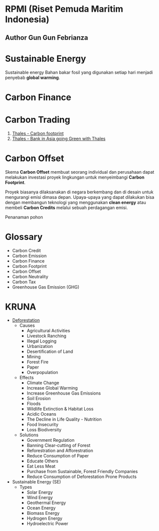 # RPMI (Riset Pemuda Maritim Indonesia)

## Author Gun Gun Febrianza

# Sustainable Energy

Sustainable energy Bahan bakar fosil yang digunakan setiap hari menjadi penyebab **global warming**. 

# Carbon Finance



# Carbon Trading

1. [Thales - Carbon footprint](https://www.thalesgroup.com/en/markets/digital-identity-and-security/banking-payment/cards/eco-friendly-credit-card/carbon-neutrality)
2. [Thales - Bank in Asia going Green with Thales](https://www.thalesgroup.com/en/singapore/press_release/banks-asia-are-going-green-thales)



# Carbon Offset

Skema **Carbon Offset** membuat seorang individual dan perusahaan dapat melakukan investasi proyek lingkungan untuk menyeimbangi **Carbon Footprint**. 

Proyek biasanya dilaksanakan di negara berkembang dan di desain untuk mengurangi emisi dimasa depan. Upaya-upaya yang dapat dilakukan bisa dengan membangun teknologi yang menggunakan **clean energy** atau membeli **Carbon Credits** melalui sebuah perdagangan emisi.



Penanaman pohon 



# Glossary

- Carbon Credit
- Carbon Emission
- Carbon Finance
- Carbon Footprint
- Carbon Offset
- Carbon Neutrality
- Carbon Tax
- Greenhouse Gas Emission (GHG)

# KRUNA

- [Deforestation](https://www.conserve-energy-future.com/causes-effects-solutions-of-deforestation.php)
  - Causes
    - Agricultural Activities
    - Livestock Ranching
    - Illegal Logging
    - Urbanization
    - Desertification of Land
    - Mining
    - Forest Fire
    - Paper
    - Overpopulation
  - Effects
    - Climate Change
    - Increase Global Warming
    - Increase Greenhouse Gas Emissions
    - Soil Erosion
    - Floods
    - Wildlife Extinction & Habitat Loss
    - Acidic Oceans
    - The Decline in Life Quality - Nutrition
    - Food Insecurity
    - Loss Biodiversity
  - Solutions
    - Government Regulation
    - Banning Clear-cutting of Forest
    - Reforestration and Afforestration
    - Reduce Consumption of Paper
    - Educate Others
    - Eat Less Meat
    - Purchase from Sustainable, Forest Friendly Companies
    - Reduce Consumption of Deforestation Prone Products
- Sustainable Energy (SE)
  - Types
    - Solar Energy
    - Wind Energy
    - Geothermal Energy
    - Ocean Energy
    - Biomass Energy
    - Hydrogen Energy
    - Hydroelectric Power

